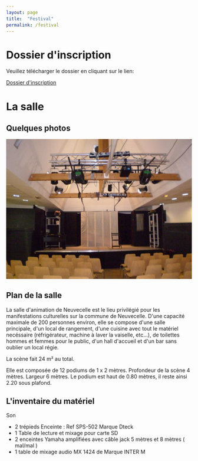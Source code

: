 ```yaml
---
layout: page
title:  "Festival"
permalink: /festival
---
```

# Dossier d'inscription

Veuillez télécharger le dossier en cliquant sur le lien:

[Dossier d'inscription][dossier-inscription]

# La salle

## Quelques photos

![Plan 1](/assets/img/marc_007.jpg "La salle")

## Plan de la salle

La salle d'animation de Neuvecelle est le lieu privilégié pour les manifestations culturelles sur la commune de Neuvecelle.
D'une capacité maximale de 200 personnes environ, elle se compose d'une salle principale, d'un local de rangement, d'une cuisine avec tout le matériel necéssaire (réfrigérateur, machine à laver la vaiselle, etc...), de toilettes hommes et femmes pour le public, d'un hall d'accueil et d'un bar sans oublier un local régie.

La scène fait 24 m² au total.

Elle est composée de 12 podiums de 1 x 2 mètres.
Profondeur de la scène 4 mètres.
Largeur 6 mètres.
Le podium est haut de 0.80 mètres, il reste ainsi 2.20 sous plafond.

## L'inventaire du matériel

Son

 * 2 trépieds Enceinte : Ref SPS-502 Marque Dteck
 * 1 Table de lecture et mixage pour carte SD
 * 2 enceintes Yamaha amplifiées avec câble jack 5 mètres et 8 mètres ( mal/mal )
 * 1 table de mixage audio MX 1424 de Marque INTER M




[dossier-inscription]: https://jekyllrb.com/docs/home
